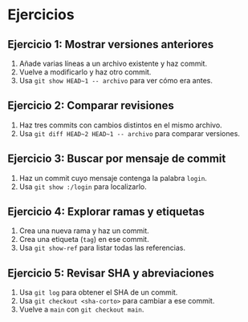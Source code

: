# Ejercicios

## Ejercicio 1: Mostrar versiones anteriores

1. Añade varias líneas a un archivo existente y haz commit.
2. Vuelve a modificarlo y haz otro commit.
3. Usa `git show HEAD~1 -- archivo` para ver cómo era antes.

## Ejercicio 2: Comparar revisiones

1. Haz tres commits con cambios distintos en el mismo archivo.
2. Usa `git diff HEAD~2 HEAD~1 -- archivo` para comparar versiones.

## Ejercicio 3: Buscar por mensaje de commit

1. Haz un commit cuyo mensaje contenga la palabra `login`.
2. Usa `git show :/login` para localizarlo.

## Ejercicio 4: Explorar ramas y etiquetas

1. Crea una nueva rama y haz un commit.
2. Crea una etiqueta (`tag`) en ese commit.
3. Usa `git show-ref` para listar todas las referencias.

## Ejercicio 5: Revisar SHA y abreviaciones

1. Usa `git log` para obtener el SHA de un commit.
2. Usa `git checkout <sha-corto>` para cambiar a ese commit.
3. Vuelve a `main` con `git checkout main`.
